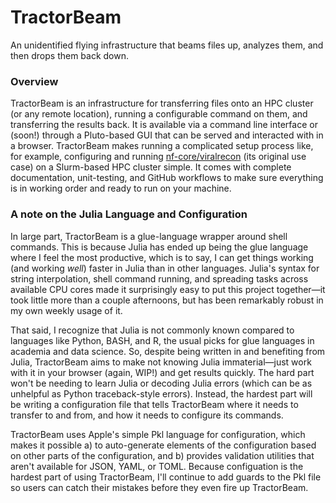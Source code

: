 # TractorBeam

An unidentified flying infrastructure that beams files up, analyzes them, and then drops them back down.

### Overview
TractorBeam is an infrastructure for transferring files onto an HPC cluster (or any remote location), running a configurable command on them, and transferring the results back. It is available via a command line interface or (soon!) through a Pluto-based GUI that can be served and interacted with in a browser. TractorBeam makes running a complicated setup process like, for example, configuring and running [nf-core/viralrecon](https://nf-co.re/viralrecon) (its original use case) on a Slurm-based HPC cluster simple. It comes with complete documentation, unit-testing, and GitHub workflows to make sure everything is in working order and ready to run on your machine. 

### A note on the Julia Language and Configuration
In large part, TractorBeam is a glue-language wrapper around shell commands. This is because Julia has ended up being the glue language where I feel the most productive, which is to say, I can get things working (and working *well*) faster in Julia than in other languages. Julia's syntax for string interpolation, shell command running, and spreading tasks across available CPU cores made it surprisingly easy to put this project together—it took little more than a couple afternoons, but has been remarkably robust in my own weekly usage of it.

That said, I recognize that Julia is not commonly known compared to languages like Python, BASH, and R, the usual picks for glue languages in academia and data science. So, despite being written in and benefiting from Julia, TractorBeam aims to make not knowing Julia immaterial—just work with it in your browser (again, WIP!) and get results quickly. The hard part won't be needing to learn Julia or decoding Julia errors (which can be as unhelpful as Python traceback-style errors). Instead, the hardest part will be writing a configuration file that tells TractorBeam where it needs to transfer to and from, and how it needs to configure its commands. 

TractorBeam uses Apple's simple Pkl language for configuration, which makes it possible a) to auto-generate elements of the configuration based on other parts of the configuration, and b) provides validation utilities that aren't available for JSON, YAML, or TOML. Because configuation is the hardest part of using TractorBeam, I'll continue to add guards to the Pkl file so users can catch their mistakes before they even fire up TractorBeam.
